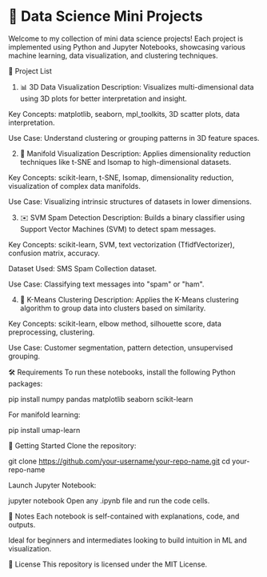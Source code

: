 ﻿# 🧠 Data Science Mini Projects
Welcome to my collection of mini data science projects! Each project is implemented using Python and Jupyter Notebooks, showcasing various machine learning, data visualization, and clustering techniques.

📁 Project List
1. 📊 3D Data Visualization
Description: Visualizes multi-dimensional data using 3D plots for better interpretation and insight.

Key Concepts: matplotlib, seaborn, mpl_toolkits, 3D scatter plots, data interpretation.

Use Case: Understand clustering or grouping patterns in 3D feature spaces.

2. 🌌 Manifold Visualization
Description: Applies dimensionality reduction techniques like t-SNE and Isomap to high-dimensional datasets.

Key Concepts: scikit-learn, t-SNE, Isomap, dimensionality reduction, visualization of complex data manifolds.

Use Case: Visualizing intrinsic structures of datasets in lower dimensions.

3. ✉️ SVM Spam Detection
Description: Builds a binary classifier using Support Vector Machines (SVM) to detect spam messages.

Key Concepts: scikit-learn, SVM, text vectorization (TfidfVectorizer), confusion matrix, accuracy.

Dataset Used: SMS Spam Collection dataset.

Use Case: Classifying text messages into "spam" or "ham".

4. 🧪 K-Means Clustering
Description: Applies the K-Means clustering algorithm to group data into clusters based on similarity.

Key Concepts: scikit-learn, elbow method, silhouette score, data preprocessing, clustering.

Use Case: Customer segmentation, pattern detection, unsupervised grouping.

🛠 Requirements
To run these notebooks, install the following Python packages:

pip install numpy pandas matplotlib seaborn scikit-learn

For manifold learning:

pip install umap-learn

🚀 Getting Started
Clone the repository:

git clone https://github.com/your-username/your-repo-name.git
cd your-repo-name

Launch Jupyter Notebook:

jupyter notebook
Open any .ipynb file and run the code cells.

📌 Notes
Each notebook is self-contained with explanations, code, and outputs.

Ideal for beginners and intermediates looking to build intuition in ML and visualization.

📄 License
This repository is licensed under the MIT License.
